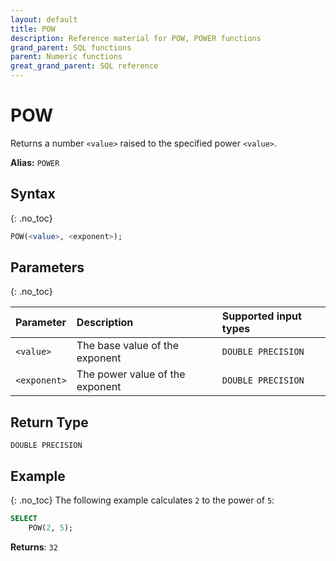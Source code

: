 ```yaml
---
layout: default
title: POW
description: Reference material for POW, POWER functions
grand_parent: SQL functions
parent: Numeric functions
great_grand_parent: SQL reference
---
```


# POW
Returns a number `<value>` raised to the specified power `<value>`.

**Alias:** `POWER`

## Syntax
{: .no_toc}

```sql
POW(<value>, <exponent>);
```
## Parameters 
{: .no_toc}

| Parameter | Description                                                                                                         | Supported input types |
| :--------- | :------------------------------------------------------------------------------------------------------------------- |:------|
| `<value>`   | The base value of the exponent |`DOUBLE PRECISION` |
| `<exponent>`   | The power value of the exponent | `DOUBLE PRECISION` |

## Return Type
`DOUBLE PRECISION`

## Example
{: .no_toc}
The following example calculates `2` to the power of `5`:
```sql
SELECT
    POW(2, 5);
```

**Returns**: `32`
